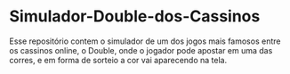 # Simulador-Double-dos-Cassinos
Esse repositório contem o simulador de um dos jogos mais famosos entre os cassinos online, o Double, onde o jogador pode apostar em uma das corres, e em forma de sorteio a cor vai aparecendo na tela.
